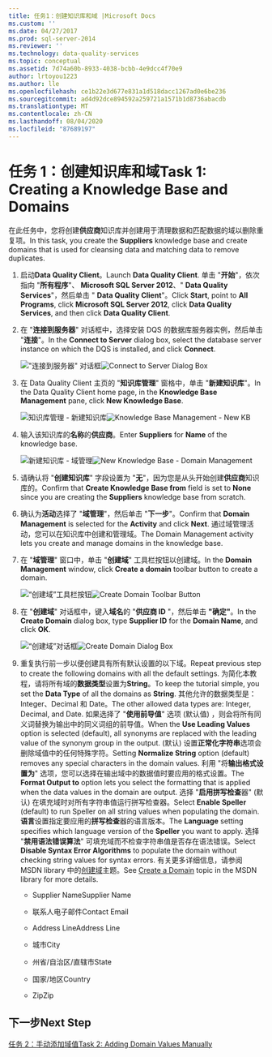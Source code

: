 ```yaml
---
title: 任务1：创建知识库和域 |Microsoft Docs
ms.custom: ''
ms.date: 04/27/2017
ms.prod: sql-server-2014
ms.reviewer: ''
ms.technology: data-quality-services
ms.topic: conceptual
ms.assetid: 7d74a60b-8933-4038-bcbb-4e9dcc4f70e9
author: lrtoyou1223
ms.author: lle
ms.openlocfilehash: ce1b22e3d677e831a1d518dacc1267ad0e6be236
ms.sourcegitcommit: ad4d92dce894592a259721a1571b1d8736abacdb
ms.translationtype: MT
ms.contentlocale: zh-CN
ms.lasthandoff: 08/04/2020
ms.locfileid: "87689197"
---
```

# <a name="task-1-creating-a-knowledge-base-and-domains"></a><span data-ttu-id="a272d-102">任务 1：创建知识库和域</span><span class="sxs-lookup"><span data-stu-id="a272d-102">Task 1: Creating a Knowledge Base and Domains</span></span>
  <span data-ttu-id="a272d-103">在此任务中，您将创建**供应商**知识库并创建用于清理数据和匹配数据的域以删除重复项。</span><span class="sxs-lookup"><span data-stu-id="a272d-103">In this task, you create the **Suppliers** knowledge base and create domains that is used for cleansing data and matching data to remove duplicates.</span></span>  
  
1.  <span data-ttu-id="a272d-104">启动**Data Quality Client**。</span><span class="sxs-lookup"><span data-stu-id="a272d-104">Launch **Data Quality Client**.</span></span> <span data-ttu-id="a272d-105">单击 "**开始**"，依次指向 "**所有程序**"、 **Microsoft SQL Server 2012**、" **Data Quality Services**"，然后单击 " **Data Quality Client**"。</span><span class="sxs-lookup"><span data-stu-id="a272d-105">Click **Start**, point to **All Programs**, click **Microsoft SQL Server 2012**, click **Data Quality Services**, and then click **Data Quality Client**.</span></span>  
  
2.  <span data-ttu-id="a272d-106">在 "**连接到服务器**" 对话框中，选择安装 DQS 的数据库服务器实例，然后单击 "**连接**"。</span><span class="sxs-lookup"><span data-stu-id="a272d-106">In the **Connect to Server** dialog box, select the database server instance on which the DQS is installed, and click **Connect**.</span></span>  
  
     <span data-ttu-id="a272d-107">!["连接到服务器" 对话框](../../2014/tutorials/media/et-creatingaknowledgebaseanddomains-01.jpg "“连接到服务器”对话框")</span><span class="sxs-lookup"><span data-stu-id="a272d-107">![Connect to Server Dialog Box](../../2014/tutorials/media/et-creatingaknowledgebaseanddomains-01.jpg "Connect to Server Dialog Box")</span></span>  
  
3.  <span data-ttu-id="a272d-108">在 Data Quality Client 主页的 "**知识库管理**" 窗格中，单击 "**新建知识库**"。</span><span class="sxs-lookup"><span data-stu-id="a272d-108">In the Data Quality Client home page, in the **Knowledge Base Management** pane, click **New Knowledge Base**.</span></span>  
  
     <span data-ttu-id="a272d-109">![知识库管理 - 新建知识库](../../2014/tutorials/media/et-creatingaknowledgebaseanddomains-02.jpg "知识库管理 - 新建知识库")</span><span class="sxs-lookup"><span data-stu-id="a272d-109">![Knowledge Base Management - New KB](../../2014/tutorials/media/et-creatingaknowledgebaseanddomains-02.jpg "Knowledge Base Management - New KB")</span></span>  
  
4.  <span data-ttu-id="a272d-110">输入该知识库的**名称**的**供应商**。</span><span class="sxs-lookup"><span data-stu-id="a272d-110">Enter **Suppliers** for **Name** of the knowledge base.</span></span>  
  
     <span data-ttu-id="a272d-111">![新建知识库 - 域管理](../../2014/tutorials/media/et-creatingaknowledgebaseanddomains-03.jpg "新建知识库 - 域管理")</span><span class="sxs-lookup"><span data-stu-id="a272d-111">![New Knowledge Base - Domain Management](../../2014/tutorials/media/et-creatingaknowledgebaseanddomains-03.jpg "New Knowledge Base - Domain Management")</span></span>  
  
5.  <span data-ttu-id="a272d-112">请确认将 "**创建知识库**" 字段设置为 "**无**"，因为您是从头开始创建**供应商**知识库的。</span><span class="sxs-lookup"><span data-stu-id="a272d-112">Confirm that **Create Knowledge Base from** field is set to **None** since you are creating the **Suppliers** knowledge base from scratch.</span></span>  
  
6.  <span data-ttu-id="a272d-113">确认为**活动**选择了 "**域管理**"，然后单击 "**下一步**"。</span><span class="sxs-lookup"><span data-stu-id="a272d-113">Confirm that **Domain Management** is selected for the **Activity** and click **Next**.</span></span> <span data-ttu-id="a272d-114">通过域管理活动，您可以在知识库中创建和管理域。</span><span class="sxs-lookup"><span data-stu-id="a272d-114">The Domain Management activity lets you create and manage domains in the knowledge base.</span></span>  
  
7.  <span data-ttu-id="a272d-115">在 "**域管理**" 窗口中，单击 "**创建域**" 工具栏按钮以创建域。</span><span class="sxs-lookup"><span data-stu-id="a272d-115">In the **Domain Management** window, click **Create a domain** toolbar button to create a domain.</span></span>  
  
     <span data-ttu-id="a272d-116">![“创建域”工具栏按钮](../../2014/tutorials/media/et-creatingaknowledgebaseanddomains-04.jpg "“创建域”工具栏按钮")</span><span class="sxs-lookup"><span data-stu-id="a272d-116">![Create Domain Toolbar Button](../../2014/tutorials/media/et-creatingaknowledgebaseanddomains-04.jpg "Create Domain Toolbar Button")</span></span>  
  
8.  <span data-ttu-id="a272d-117">在 "**创建域**" 对话框中，键入**域名**的 "**供应商 ID** "，然后单击 **"确定"**。</span><span class="sxs-lookup"><span data-stu-id="a272d-117">In the **Create Domain** dialog box, type **Supplier ID** for the **Domain Name**, and click **OK**.</span></span>  
  
     <span data-ttu-id="a272d-118">![“创建域”对话框](../../2014/tutorials/media/et-creatingaknowledgebaseanddomains-05.jpg "“创建域”对话框")</span><span class="sxs-lookup"><span data-stu-id="a272d-118">![Create Domain Dialog Box](../../2014/tutorials/media/et-creatingaknowledgebaseanddomains-05.jpg "Create Domain Dialog Box")</span></span>  
  
9. <span data-ttu-id="a272d-119">重复执行前一步以便创建具有所有默认设置的以下域。</span><span class="sxs-lookup"><span data-stu-id="a272d-119">Repeat previous step to create the following domains with all the default settings.</span></span> <span data-ttu-id="a272d-120">为简化本教程，请将所有域的**数据类型**设置为**String**。</span><span class="sxs-lookup"><span data-stu-id="a272d-120">To keep the tutorial simple, you set the **Data Type** of all the domains as **String**.</span></span> <span data-ttu-id="a272d-121">其他允许的数据类型是：Integer、Decimal 和 Date。</span><span class="sxs-lookup"><span data-stu-id="a272d-121">The other allowed data types are: Integer, Decimal, and Date.</span></span> <span data-ttu-id="a272d-122">如果选择了 "**使用前导值**" 选项 (默认值) ，则会将所有同义词替换为输出中的同义词组的前导值。</span><span class="sxs-lookup"><span data-stu-id="a272d-122">When the **Use Leading Values** option is selected (default), all synonyms are replaced with the leading value of the synonym group in the output.</span></span> <span data-ttu-id="a272d-123"> (默认) 设置**正常化字符串**选项会删除域值中的任何特殊字符。</span><span class="sxs-lookup"><span data-stu-id="a272d-123">Setting **Normalize String** option (default) removes any special characters in the domain values.</span></span> <span data-ttu-id="a272d-124">利用 "将**输出格式设置为**" 选项，您可以选择在输出域中的数据值时要应用的格式设置。</span><span class="sxs-lookup"><span data-stu-id="a272d-124">The **Format Output to** option lets you select the formatting that is applied when the data values in the domain are output.</span></span> <span data-ttu-id="a272d-125">选择 "**启用拼写检查**器" (默认) 在填充域时对所有字符串值运行拼写检查器。</span><span class="sxs-lookup"><span data-stu-id="a272d-125">Select **Enable Speller** (default) to run Speller on all string values when populating the domain.</span></span> <span data-ttu-id="a272d-126">**语言**设置指定要应用的**拼写检查**器的语言版本。</span><span class="sxs-lookup"><span data-stu-id="a272d-126">The **Language** setting specifies which language version of the **Speller** you want to apply.</span></span> <span data-ttu-id="a272d-127">选择 "**禁用语法错误算法**" 可填充域而不检查字符串值是否存在语法错误。</span><span class="sxs-lookup"><span data-stu-id="a272d-127">Select **Disable Syntax Error Algorithms** to populate the domain without checking string values for syntax errors.</span></span> <span data-ttu-id="a272d-128">有关更多详细信息，请参阅 MSDN library 中的[创建域](https://msdn.microsoft.com/library/hh510401.aspx)主题。</span><span class="sxs-lookup"><span data-stu-id="a272d-128">See [Create a Domain](https://msdn.microsoft.com/library/hh510401.aspx) topic in the MSDN library for more details.</span></span>  
  
    -   <span data-ttu-id="a272d-129">Supplier Name</span><span class="sxs-lookup"><span data-stu-id="a272d-129">Supplier Name</span></span>  
  
    -   <span data-ttu-id="a272d-130">联系人电子邮件</span><span class="sxs-lookup"><span data-stu-id="a272d-130">Contact Email</span></span>  
  
    -   <span data-ttu-id="a272d-131">Address Line</span><span class="sxs-lookup"><span data-stu-id="a272d-131">Address Line</span></span>  
  
    -   <span data-ttu-id="a272d-132">城市</span><span class="sxs-lookup"><span data-stu-id="a272d-132">City</span></span>  
  
    -   <span data-ttu-id="a272d-133">州省/自治区/直辖市</span><span class="sxs-lookup"><span data-stu-id="a272d-133">State</span></span>  
  
    -   <span data-ttu-id="a272d-134">国家/地区</span><span class="sxs-lookup"><span data-stu-id="a272d-134">Country</span></span>  
  
    -   <span data-ttu-id="a272d-135">Zip</span><span class="sxs-lookup"><span data-stu-id="a272d-135">Zip</span></span>  
  
## <a name="next-step"></a><span data-ttu-id="a272d-136">下一步</span><span class="sxs-lookup"><span data-stu-id="a272d-136">Next Step</span></span>  
 [<span data-ttu-id="a272d-137">任务 2：手动添加域值</span><span class="sxs-lookup"><span data-stu-id="a272d-137">Task 2: Adding Domain Values Manually</span></span>](../../2014/tutorials/task-2-adding-domain-values-manually.md)  
  
  
